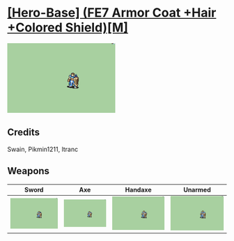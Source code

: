 # [\[Hero-Base\] \(FE7 Armor Coat +Hair +Colored Shield\)\[M\]](./%5BHero-Base%5D%20(FE7%20Armor%20Coat%20+Hair%20+Colored%20Shield)%5BM%5D)

<img src="./1.%20Sword/Sword_000.png" alt="[Hero-Base] (FE7 Armor Coat +Hair +Colored Shield)[M] standing" />

## Credits

Swain, Pikmin1211, ltranc

## Weapons


|Sword |Axe |Handaxe |Unarmed |
|  :---: | :---: | :---: | :---: |
| <img alt="Sword animation" src="./1.%20Sword/Sword.gif" /> | <img alt="Axe animation" src="./3.%20Axe/Axe.gif" /> | <img alt="Handaxe animation" src="./4.%20Handaxe/Handaxe.gif" /> | <img alt="Unarmed animation" src="./8.%20Unarmed/Unarmed.gif" /> |
